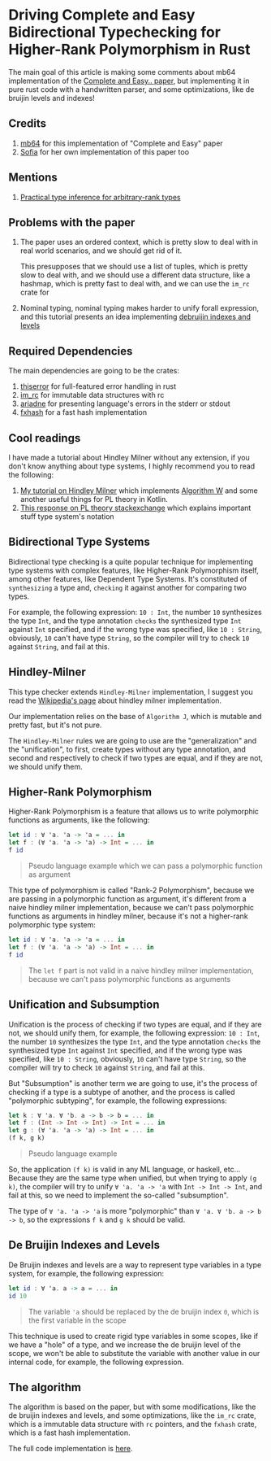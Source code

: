 # Driving Complete and Easy Bidirectional Typechecking for Higher-Rank Polymorphism in Rust

The main goal of this article is making some comments about mb64 implementation of
the [Complete and Easy.. paper](bidir.pdf), but implementing it in pure
rust code with a handwritten parser, and some optimizations, like de bruijin levels and indexes!

## Credits

1. [mb64](https://gist.github.com/mb64/87ac275c327ea923a8d587df7863d8c7#file-tychk_v2-ml)
   for this implementation of "Complete and Easy" paper
2. [Sofia](https://github.com/algebraic-sofia/nuko) for her own implementation of this paper too

## Mentions

1. [Practical type inference for arbitrary-rank types](https://www.microsoft.com/en-us/research/wp-content/uploads/2016/02/putting.pdf)

## Problems with the paper

1. The paper uses an ordered context, which is pretty slow to deal with in real world scenarios, and we should get rid
   of it.

   This presupposes that we should use a list of tuples, which is pretty slow to deal with, and we should use a
   different data structure, like a hashmap, which is pretty fast to deal with, and we can use the `im_rc` crate for

2. Nominal typing, nominal typing makes harder to unify forall expression, and this tutorial presents an idea
   implementing [debruijin indexes and levels](https://en.wikipedia.org/wiki/De_Bruijn_sequence)

## Required Dependencies

The main dependencies are going to be the crates:

1. [thiserror](https://crates.io/crates/thiserror) for full-featured error handling in rust
2. [im_rc](https://crates.io/crates/im_rc) for immutable data structures with rc
3. [ariadne](https://crates.io/crates/ariadne) for presenting language's errors in the stderr or stdout
4. [fxhash](https://crates.io/crates/fxhash) for a fast hash implementation

## Cool readings

I have made a tutorial about Hindley Milner without any extension, if you don't know anything about type systems, I
highly recommend you to read the following:

1. [My tutorial on Hindley Milner](https://github.com/aripiprazole/ekko/blob/main/docs/3_introduction_to_typing.md)
   which implements [Algorithm W](https://en.wikipedia.org/wiki/Hindley%E2%80%93Milner_type_system) and some another
   useful things for PL theory in Kotlin.
2. [This response on PL theory stackexchange](https://langdev.stackexchange.com/questions/2692/how-should-i-read-type-system-notation/2693#2693)
   which explains important stuff type system's notation

## Bidirectional Type Systems

Bidirectional type checking is a quite popular technique for implementing type systems with complex features, like
Higher-Rank Polymorphism itself, among other features, like Dependent Type Systems. It's constituted of `synthesizing` a
type and, `checking` it against another for comparing two types.

For example, the following expression: `10 : Int`, the number `10` synthesizes the type `Int`, and the type
annotation `checks` the synthesized type `Int` against `Int` specified, and if the wrong type was specified,
like `10 : String`, obviously, `10` can't have type `String`, so the compiler will try to check `10` against `String`,
and fail at this.

## Hindley-Milner

This type checker extends `Hindley-Milner` implementation, I suggest you read
the [Wikipedia's page](https://en.wikipedia.org/wiki/Hindley%E2%80%93Milner_type_system) about hindley milner
implementation.

Our implementation relies on the base of `Algorithm J`, which is mutable and pretty fast, but it's not pure.

The `Hindley-Milner` rules we are going to use are the "generalization" and the "unification", to first, create types
without any type annotation, and second and respectively to check if two types are equal, and if they are not, we should
unify them.

## Higher-Rank Polymorphism

Higher-Rank Polymorphism is a feature that allows us to write polymorphic functions as arguments, like the following:

```haskell
let id : ∀ 'a. 'a -> 'a = ... in
let f : (∀ 'a. 'a -> 'a) -> Int = ... in
f id
```

> Pseudo language example which we can pass a polymorphic function as argument

This type of polymorphism is called "Rank-2 Polymorphism", because we are passing in a polymorphic function as argument,
it's different from a naive hindley milner implementation, because we can't pass polymorphic functions as arguments in
hindley milner, because it's not a higher-rank polymorphic type system:

```haskell
let id : ∀ 'a. 'a -> 'a = ... in
let f : (∀ 'a. 'a -> 'a) -> Int = ... in
f id
```

> The `let f` part is not valid in a naive hindley milner implementation, because we can't pass polymorphic functions as
> arguments

## Unification and Subsumption

Unification is the process of checking if two types are equal, and if they are not, we should unify them, for example,
the following expression: `10 : Int`, the number `10` synthesizes the type `Int`, and the type annotation `checks` the
synthesized type `Int` against `Int` specified, and if the wrong type was specified, like `10 : String`, obviously, `10`
can't have type `String`, so the compiler will try to check `10` against `String`, and fail at this.

But "Subsumption" is another term we are going to use, it's the process of checking if a type is a subtype of another,
and the process is called "polymorphic subtyping", for example, the following expressions:

```haskell
let k : ∀ 'a. ∀ 'b. a -> b -> b = ... in
let f : (Int -> Int -> Int) -> Int = ... in
let g : (∀ 'a. 'a -> 'a) -> Int = ... in
(f k, g k)
```

> Pseudo language example

So, the application `(f k)` is valid in any ML language, or haskell, etc... Because they are the same type when unified,
but when trying to apply `(g k)`, the compiler will try to unify `∀ 'a. 'a -> 'a` with `Int -> Int -> Int`, and fail at
this, so we need to implement the so-called "subsumption".

The type of `∀ 'a. 'a -> 'a` is more "polymorphic" than `∀ 'a. ∀ 'b. a -> b -> b`, so the expressions `f k` and `g k`
should be valid.

## De Bruijin Indexes and Levels

De Bruijin indexes and levels are a way to represent type variables in a type system, for example, the following
expression:

```haskell
let id : ∀ 'a. a -> a = ... in
id 10
```

> The variable `'a` should be replaced by the de bruijin index `0`, which is the first variable in the scope

This technique is used to create rigid type variables in some scopes, like if we have a "hole" of a type, and we
increase the de bruijin level of the scope, we won't be able to substitute the variable with another value in our
internal code, for example, the following expression.

## The algorithm

The algorithm is based on the paper, but with some modifications, like the de bruijin indexes and levels, and some
optimizations, like the `im_rc` crate, which is a immutable data structure with `rc` pointers, and the `fxhash` crate,
which is a fast hash implementation.

The full code implementation is [here](https://github.com/aripiprazole/bidir/blob/main/src/main.rs).

